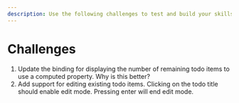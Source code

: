 ```yaml
---
description: Use the following challenges to test and build your skills.
---
```


# Challenges

1. Update the binding for displaying the number of remaining todo items to use a computed property. Why is this better?
2. Add support for editing existing todo items. Clicking on the todo title should enable edit mode. Pressing enter will end edit mode.

